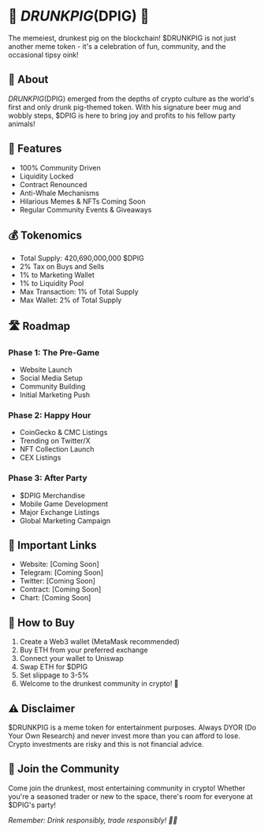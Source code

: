 # 🐷 $DRUNKPIG ($DPIG) 🍺

The memeiest, drunkest pig on the blockchain! $DRUNKPIG is not just another meme token - it's a celebration of fun, community, and the occasional tipsy oink!

## 🌟 About

$DRUNKPIG ($DPIG) emerged from the depths of crypto culture as the world's first and only drunk pig-themed token. With his signature beer mug and wobbly steps, $DPIG is here to bring joy and profits to his fellow party animals!

## 🚀 Features

- 100% Community Driven
- Liquidity Locked
- Contract Renounced
- Anti-Whale Mechanisms
- Hilarious Memes & NFTs Coming Soon
- Regular Community Events & Giveaways

## 💰 Tokenomics

- Total Supply: 420,690,000,000 $DPIG
- 2% Tax on Buys and Sells
- 1% to Marketing Wallet
- 1% to Liquidity Pool
- Max Transaction: 1% of Total Supply
- Max Wallet: 2% of Total Supply

## 🛣️ Roadmap

### Phase 1: The Pre-Game
- Website Launch
- Social Media Setup
- Community Building
- Initial Marketing Push

### Phase 2: Happy Hour
- CoinGecko & CMC Listings
- Trending on Twitter/X
- NFT Collection Launch
- CEX Listings

### Phase 3: After Party
- $DPIG Merchandise
- Mobile Game Development
- Major Exchange Listings
- Global Marketing Campaign

## 🔗 Important Links

- Website: [Coming Soon]
- Telegram: [Coming Soon]
- Twitter: [Coming Soon]
- Contract: [Coming Soon]
- Chart: [Coming Soon]

## 💎 How to Buy

1. Create a Web3 wallet (MetaMask recommended)
2. Buy ETH from your preferred exchange
3. Connect your wallet to Uniswap
4. Swap ETH for $DPIG
5. Set slippage to 3-5%
6. Welcome to the drunkest community in crypto! 🎉

## ⚠️ Disclaimer

$DRUNKPIG is a meme token for entertainment purposes. Always DYOR (Do Your Own Research) and never invest more than you can afford to lose. Crypto investments are risky and this is not financial advice.

## 🤝 Join the Community

Come join the drunkest, most entertaining community in crypto! Whether you're a seasoned trader or new to the space, there's room for everyone at $DPIG's party!

*Remember: Drink responsibly, trade responsibly! 🐷🍺*
